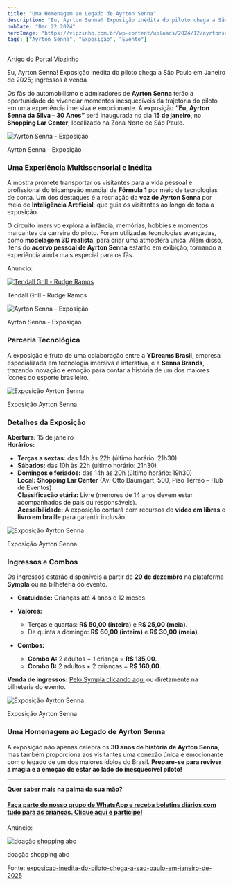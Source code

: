 ```yaml
---
title: "Uma Homenagem ao Legado de Ayrton Senna"
description: "Eu, Ayrton Senna! Exposição inédita do piloto chega a São Paulo em Janeiro de 2025; ingressos à venda - Portal Vipzinho. Período: 15/01/25 a 16/03/25."
pubDate: "Dec 22 2024"
heroImage: "https://vipzinho.com.br/wp-content/uploads/2024/12/ayrtonsenna07-750x465.jpg"
tags: ["Ayrton Senna", "Exposição", "Evento"]
---
```


Artigo do Portal [Vipzinho](https://vipzinho.com.br)

Eu, Ayrton Senna! Exposição inédita do piloto chega a São Paulo em Janeiro de 2025; ingressos à venda

Os fãs do automobilismo e admiradores de __Ayrton Senna__ terão a oportunidade de vivenciar momentos inesquecíveis da trajetória do piloto em uma experiência imersiva e emocionante. A exposição __“Eu, Ayrton Senna da Silva – 30 Anos”__ será inaugurada no dia __15 de janeiro__, no __Shopping Lar Center__, localizado na Zona Norte de São Paulo.

![Ayrton Senna - Exposição](https://vipzinho.com.br/wp-content/uploads/2024/12/ayrtonsenna06.jpg)

Ayrton Senna - Exposição

### __Uma Experiência Multissensorial e Inédita__

A mostra promete transportar os visitantes para a vida pessoal e profissional do tricampeão mundial de __Fórmula 1__ por meio de tecnologias de ponta. Um dos destaques é a recriação da __voz de Ayrton Senna__ por meio de __Inteligência Artificial__, que guia os visitantes ao longo de toda a exposição.

O circuito imersivo explora a infância, memórias, hobbies e momentos marcantes da carreira do piloto. Foram utilizadas tecnologias avançadas, como __modelagem 3D realista__, para criar uma atmosfera única. Além disso, itens do __acervo pessoal de Ayrton Senna__ estarão em exibição, tornando a experiência ainda mais especial para os fãs.

Anúncio:

[![Tendall Grill - Rudge Ramos](https://vipzinho.com.br/wp-content/uploads/2024/02/tendallgrill-banner.jpg)](https://vipzinho.com.br/whats-tendallsbc)

Tendall Grill - Rudge Ramos

![Ayrton Senna - Exposição](https://vipzinho.com.br/wp-content/uploads/2024/12/ayrtonsenna04.jpg)

Ayrton Senna - Exposição

### __Parceria Tecnológica__

A exposição é fruto de uma colaboração entre a __YDreams Brasil__, empresa especializada em tecnologia imersiva e interativa, e a __Senna Brands__, trazendo inovação e emoção para contar a história de um dos maiores ícones do esporte brasileiro.

![Exposição Ayrton Senna](https://vipzinho.com.br/wp-content/uploads/2024/10/exposenna03.jpeg)

Exposição Ayrton Senna

### __Detalhes da Exposição__

__Abertura:__ 15 de janeiro\
__Horários:__

*   __Terças a sextas:__ das 14h às 22h (último horário: 21h30)
*   __Sábados:__ das 10h às 22h (último horário: 21h30)
*   __Domingos e feriados:__ das 14h às 20h (último horário: 19h30)\
    __Local:__ __Shopping Lar Center__ (Av. Otto Baumgart, 500, Piso Térreo – Hub de Eventos)\
    __Classificação etária:__ Livre (menores de 14 anos devem estar acompanhados de pais ou responsáveis).\
    __Acessibilidade:__ A exposição contará com recursos de __vídeo em libras__ e __livro em braille__ para garantir inclusão.

![Exposição Ayrton Senna](https://vipzinho.com.br/wp-content/uploads/2024/10/exposenna02-e1729332737141.jpeg)

Exposição Ayrton Senna

### __Ingressos e Combos__

Os ingressos estarão disponíveis a partir de __20 de dezembro__ na plataforma __Sympla__ ou na bilheteria do evento.

*   __Gratuidade:__ Crianças até 4 anos e 12 meses.

*   __Valores:__

    *   Terças e quartas: __R$ 50,00 (inteira)__ e __R$ 25,00 (meia)__.
    *   De quinta a domingo: __R$ 60,00 (inteira)__ e __R$ 30,00 (meia)__.

*   __Combos:__

    *   __Combo A:__ 2 adultos + 1 criança = __R$ 135,00__.
    *   __Combo B:__ 2 adultos + 2 crianças = __R$ 160,00__.

__Venda de ingressos:__ [Pelo Sympla clicando aqui](https://bileto.sympla.com.br/event/101888) ou diretamente na bilheteria do evento.

![Exposição Ayrton Senna](https://vipzinho.com.br/wp-content/uploads/2024/11/expocarrossenna04.jpeg)

Exposição Ayrton Senna

### __Uma Homenagem ao Legado de Ayrton Senna__

A exposição não apenas celebra os __30 anos de história de Ayrton Senna__, mas também proporciona aos visitantes uma conexão única e emocionante com o legado de um dos maiores ídolos do Brasil. __Prepare-se para reviver a magia e a emoção de estar ao lado do inesquecível piloto!__

---

__Quer saber mais na palma da sua mão?__

#### __[Faça parte do nosso grupo de WhatsApp e receba boletins diários com tudo para as crianças. Clique aqui e participe!](https://vipzinho.com.br/whatstodos)__

Anúncio:

[![doação shopping abc](https://vipzinho.com.br/wp-content/uploads/2024/10/doacao-shabc.jpg)](https://www.shoppingabc.com.br/novidade.asp?novidade_id=46877)

doação shopping abc

Fonte: [exposicao-inedita-do-piloto-chega-a-sao-paulo-em-janeiro-de-2025](https://vipzinho.com.br/eu-ayrton-senna-exposicao-inedita-do-piloto-chega-a-sao-paulo-em-janeiro-de-2025-ingressos-a-venda/)
